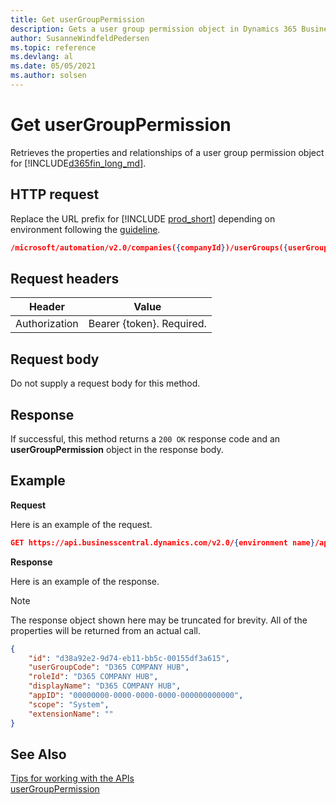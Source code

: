 ```yaml
---
title: Get userGroupPermission
description: Gets a user group permission object in Dynamics 365 Business Central.
author: SusanneWindfeldPedersen
ms.topic: reference
ms.devlang: al
ms.date: 05/05/2021
ms.author: solsen
---
```


<!-- NOTE: This article is an auto-generated stub from the metadata file. -->
<!-- The sections marked with an EDIT_IS_REQUIRED require manual editing. -->
# Get userGroupPermission

Retrieves the properties and relationships of a user group permission object for [!INCLUDE[d365fin_long_md](../../includes/d365fin_long_md.md)].

## HTTP request

Replace the URL prefix for [!INCLUDE [prod_short](../../includes/prod_short.md)] depending on environment following the [guideline](../../api-reference/v2.0/enabling-apis-for-dynamics-nav.md).


```json
/microsoft/automation/v2.0/companies({companyId})/userGroups({userGroupId})/userGroupPermission({userGroupPermissionId})
```

## Request headers

|Header|Value|
|------|-----|
|Authorization  |Bearer {token}. Required. |

## Request body

Do not supply a request body for this method.

## Response

If successful, this method returns a ```200 OK``` response code and an **userGroupPermission** object in the response body.

## Example

**Request**

Here is an example of the request.
```json
GET https://api.businesscentral.dynamics.com/v2.0/{environment name}/api/microsoft/automation/v2.0/companies({companyId})/userGroups({userGroupId})/userGroupPermission({userGroupPermissionId})
```

**Response**

Here is an example of the response. 

> [!NOTE]  
>   The response object shown here may be truncated for brevity. All of the properties will be returned from an actual call.

```json
{
    "id": "d38a92e2-9d74-eb11-bb5c-00155df3a615",
    "userGroupCode": "D365 COMPANY HUB",
    "roleId": "D365 COMPANY HUB",
    "displayName": "D365 COMPANY HUB",
    "appID": "00000000-0000-0000-0000-000000000000",
    "scope": "System",
    "extensionName": ""
}
```

## See Also

[Tips for working with the APIs](../../developer/devenv-connect-apps-tips.md)  
[userGroupPermission](../resources/dynamics_usergrouppermission.md)  
